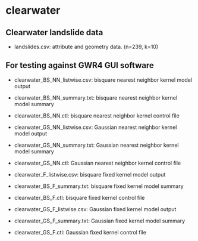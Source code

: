 clearwater
==========

Clearwater landslide data
-------------------------

* landslides.csv: attribute and geometry data. (n=239, k=10)

For testing against GWR4 GUI software
-------------------------------------

* clearwater_BS_NN_listwise.csv: bisquare nearest neighbor kernel model output
* clearwater_BS_NN_summary.txt: bisquare nearest neighbor kernel model summary
* clearwater_BS_NN.ctl: bisquare nearest neighbor kernel control file

* clearwater_GS_NN_listwise.csv: Gaussian nearest neighbor kernel model output
* clearwater_GS_NN_summary.txt: Gaussian nearest neighbor kernel model summary
* clearwater_GS_NN.ctl: Gaussian nearest neighbor kernel control file

* clearwater_F_listwise.csv: bisquare fixed kernel model output
* clearwater_BS_F_summary.txt: bisquare fixed kernel model summary
* clearwater_BS_F.ctl: bisquare fixed kernel control file

* clearwater_GS_F_listwise.csv: Gaussian fixed kernel model output
* clearwater_GS_F_summary.txt: Gaussian fixed kernel model summary
* clearwater_GS_F.ctl: Gaussian fixed kernel control file
